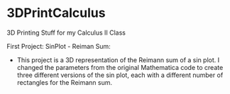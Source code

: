 # 3DPrintCalculus
3D Printing Stuff for my Calculus II Class

First Project: SinPlot - Reiman Sum:
  - This project is a 3D representation of the Reimann sum of a sin plot. I changed the parameters from the original Mathematica code to create three different versions of the sin plot, each with a different number of rectangles for the Reimann sum. 
